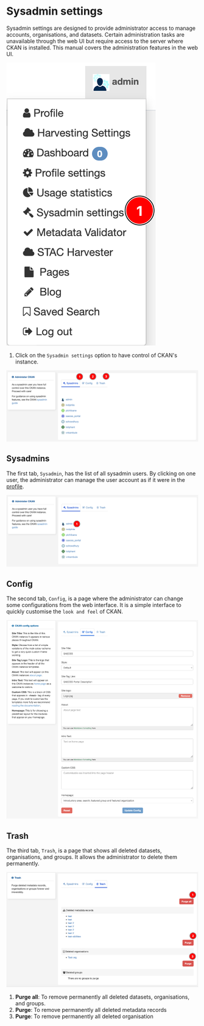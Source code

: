 # Sysadmin settings

Sysadmin settings are designed to provide administrator access to manage accounts, organisations, and datasets. Certain 
administration tasks are unavailable through the web UI but require access to the server where CKAN is installed. 
This manual covers the administration features in the web UI.

![sysadmin settings](./img/sysadmin-settings-1.png)

1. Click on the `Sysadmin settings` option to have control of CKAN's instance. 

![sysadmin settings](./img/sysadmin-settings-2.png)

    
## Sysadmins

The first tab, `Sysadmin`, has the list of all sysadmin users. By clicking on one user, the administrator can manage 
the user account as if it were in the [profile](profile.md).

![sysadmin settings](./img/sysadmin-settings-3.png)


## Config

The second tab, `Config`,  is a page where the administrator can change some configurations from the web interface. 
It is a simple interface to quickly customise the `look and feel` of CKAN.

![sysadmin settings](./img/sysadmin-settings-4.png)


## Trash

The third tab, `Trash`, is a page that shows all deleted datasets, organisations, and groups. It allows the 
administrator to delete them permanently.

![sysadmin settings](./img/sysadmin-settings-5.png)

1. **Purge all**: To remove permanently all deleted datasets, organisations, and groups.
2. **Purge**: To remove permanently all deleted metadata records
3. **Purge**: To remove permanently all deleted organisation
